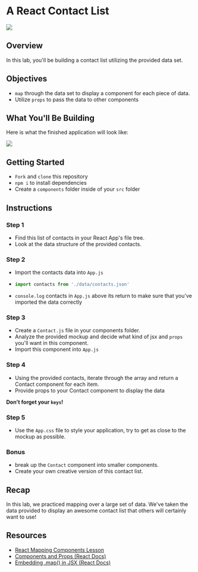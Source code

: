 # A React Contact List

![](https://media.giphy.com/media/63I6FXZTXks2A/giphy.gif)

## Overview

In this lab, you'll be building a contact list utilizing the provided data set.

## Objectives

- `map` through the data set to display a component for each piece of data.
- Utilize `props` to pass the data to other components

## What You'll Be Building

Here is what the finished application will look like:

![](https://media.giphy.com/media/YleV4Tht95MPtY01nW/giphy.gif)

## Getting Started

- `Fork` and `clone` this repository
- `npm i` to install dependencies
- Create a `components` folder inside of your `src` folder

## Instructions

### Step 1

- Find this list of contacts in your React App's file tree.
- Look at the data structure of the provided contacts.

### Step 2

- Import the contacts data into `App.js`
- ```js
  import contacts from './data/contacts.json'
  ```
- `console.log` contacts in `App.js` above its return to make sure that you've imported the data correctly

### Step 3

- Create a `Contact.js` file in your components folder.
- Analyze the provided mockup and decide what kind of jsx and `props` you'll want in this component.
- Import this component into `App.js`

### Step 4

- Using the provided contacts, iterate through the array and return a Contact component for each item.
- Provide props to your Contact component to display the data

**Don't forget your `keys`!**

### Step 5

- Use the `App.css` file to style your application, try to get as close to the mockup as possible.

### **Bonus**

- break up the `Contact` component into smaller components.
- Create your own creative version of this contact list.

## Recap

In this lab, we practiced mapping over a large set of data. We've taken the data provided to display an awesome contact list that others will certainly want to use!

## Resources

- [React Mapping Components Lesson](https://github.com/SEI-R-4-26/u2_lesson_react_mapping_components)
- [Components and Props (React Docs)](https://reactjs.org/docs/components-and-props.html#function-and-class-components)
- [Embedding .map() in JSX (React Docs)](https://reactjs.org/docs/lists-and-keys.html#embedding-map-in-jsx)
